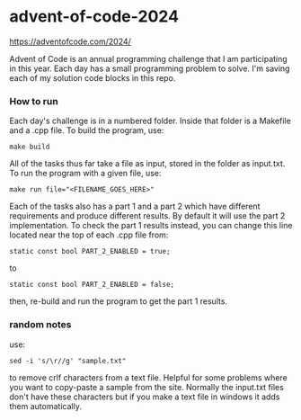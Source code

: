 # advent-of-code-2024

https://adventofcode.com/2024/

Advent of Code is an annual programming challenge that I am participating in this year.  Each day has a small programming problem to solve.  I'm saving each of my solution code blocks in this repo.

### How to run

Each day's challenge is in a numbered folder.  Inside that folder is a Makefile and a .cpp file.  To build the program, use:

    make build

All of the tasks thus far take a file as input, stored in the folder as input.txt.  To run the program with a given file, use:

    make run file="<FILENAME_GOES_HERE>"

Each of the tasks also has a part 1 and a part 2 which have different requirements and produce different results.  By default it will use the part 2 implementation.  To check the part 1 results instead, you can change this line located near the top of each .cpp file from:

    static const bool PART_2_ENABLED = true;

to

    static const bool PART_2_ENABLED = false;

then, re-build and run the program to get the part 1 results.

### random notes

use:

    sed -i 's/\r//g' "sample.txt"

to remove crlf characters from a text file.  Helpful for some problems where you want to copy-paste a sample from the site.  Normally the input.txt files don't have these characters but if you make a text file in windows it adds them automatically.

